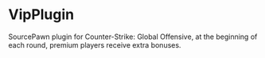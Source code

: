 # VipPlugin
SourcePawn plugin for Counter-Strike: Global Offensive, at the beginning of each round, premium players receive extra bonuses.
